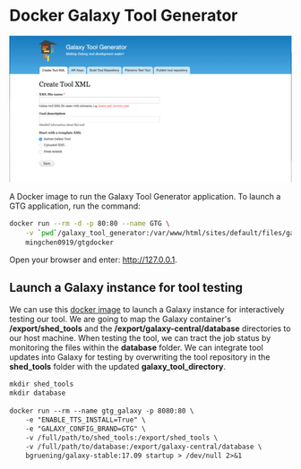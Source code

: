 # Docker Galaxy Tool Generator

![](images/gtg-home.png)

A Docker image to run the Galaxy Tool Generator application. To launch a GTG application, run the command:

```bash
docker run --rm -d -p 80:80 --name GTG \
    -v `pwd`/galaxy_tool_generator:/var/www/html/sites/default/files/galaxy_tool_repository \
    mingchen0919/gtgdocker
```

Open your browser and enter: http://127.0.0.1.

## Launch a Galaxy instance for tool testing

We can use this [docker image](https://github.com/bgruening/docker-galaxy-stable) to launch 
a Galaxy instance for interactively testing our tool. We are going to map the Galaxy 
container's **/export/shed_tools** and the **/export/galaxy-central/database** directories 
to our host machine. When testing the tool, we can tract the job status by monitoring the 
files within the **database** folder. We can integrate tool updates into Galaxy for testing by
overwriting the tool repository in the **shed_tools** folder with the updated **galaxy_tool_directory**.

```
mkdir shed_tools
mkdir database

docker run --rm --name gtg_galaxy -p 8080:80 \
	-e "ENABLE_TTS_INSTALL=True" \
	-e "GALAXY_CONFIG_BRAND=GTG" \
	-v /full/path/to/shed_tools:/export/shed_tools \
	-v /full/path/to/database:/export/galaxy-central/database \
	bgruening/galaxy-stable:17.09 startup > /dev/null 2>&1
```
